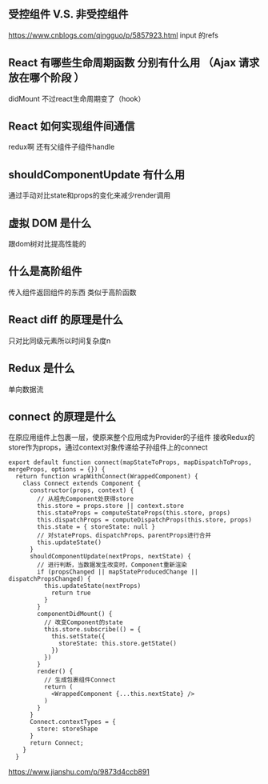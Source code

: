 
## 受控组件 V.S. 非受控组件
https://www.cnblogs.com/qingguo/p/5857923.html
input 的refs
## React 有哪些生命周期函数 分别有什么用 （Ajax 请求放在哪个阶段 ）
didMount 不过react生命周期变了（hook）
## React 如何实现组件间通信 
redux啊 还有父组件子组件handle
## shouldComponentUpdate 有什么用 
通过手动对比state和props的变化来减少render调用
## 虚拟 DOM 是什么 
跟dom树对比提高性能的
## 什么是高阶组件 
传入组件返回组件的东西
类似于高阶函数
## React diff 的原理是什么 
只对比同级元素所以时间复杂度n
## Redux 是什么 
单向数据流
## connect 的原理是什么 
在原应用组件上包裹一层，使原来整个应用成为Provider的子组件
接收Redux的store作为props，通过context对象传递给子孙组件上的connect
```
export default function connect(mapStateToProps, mapDispatchToProps, mergeProps, options = {}) {
  return function wrapWithConnect(WrappedComponent) {
    class Connect extends Component {
      constructor(props, context) {
        // 从祖先Component处获得store
        this.store = props.store || context.store
        this.stateProps = computeStateProps(this.store, props)
        this.dispatchProps = computeDispatchProps(this.store, props)
        this.state = { storeState: null }
        // 对stateProps、dispatchProps、parentProps进行合并
        this.updateState()
      }
      shouldComponentUpdate(nextProps, nextState) {
        // 进行判断，当数据发生改变时，Component重新渲染
        if (propsChanged || mapStateProducedChange || dispatchPropsChanged) {
          this.updateState(nextProps)
            return true
          }
        }
        componentDidMount() {
          // 改变Component的state
          this.store.subscribe(() = {
            this.setState({
              storeState: this.store.getState()
            })
          })
        }
        render() {
          // 生成包裹组件Connect
          return (
            <WrappedComponent {...this.nextState} />
          )
        }
      }
      Connect.contextTypes = {
        store: storeShape
      }
      return Connect;
    }
  }
```
https://www.jianshu.com/p/9873d4ccb891
